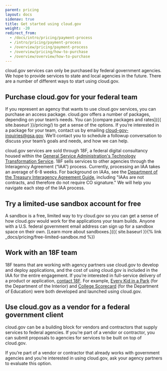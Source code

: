 ```yaml
---
parent: pricing
layout: docs
sidenav: true
title: Get started using cloud.gov
weight: -20
redirect_from:
  - /docs/intro/pricing/payment-process
  - /intro/pricing/payment-process
  - /overview/pricing/payment-process
  - /overview/pricing/how-to-purchase
  - /overview/overview/how-to-purchase
---
```


cloud.gov services can only be purchased by federal government agencies. We hope to provide services to state and local agencies in the future. There are a number of different ways to start using cloud.gov.

## Purchase cloud.gov for your federal team

If you represent an agency that wants to use cloud.gov services, you can purchase an access package. cloud.gov offers a number of packages, depending on your team’s needs. You can [compare packages and rates]({{ site.baseurl }}/pricing/) to get a sense of the options. If you’re interested in a package for your team, contact us by emailing [cloud-gov-inquiries@gsa.gov](mailto:cloud-gov-inquiries@gsa.gov?body=What%27s%20your%20name%3F%0A%0AWhat%20agency%20or%20office%20do%20you%20work%20for%3F%0A%0AWhat%27s%20your%20job%20title%20or%20role%3F%0A%0ATell%20us%20a%20little%20about%20your%20project%20or%20your%20questions%20about%20cloud.gov:%0A%0AIf%20you%27d%20like%20us%20to%20call%20you%2C%20what%27s%20your%20phone%20number%20and%20when%20might%20be%20a%20good%20time%3F%0A). We’ll contact you to schedule a followup conversation to discuss your team’s goals and needs, and how we can help.

cloud.gov services are sold through 18F, a federal digital consultancy housed within the [General Service Administration's Technology Transformation Service](https://www.gsa.gov/tts). 18F sells services to other agencies through the Interagency Agreement (“IAA”) process. Currently, processing an IAA takes an average of 6-8 weeks. For background on IAAs, see the [Department of the Treasury Interagency Agreement Guide](https://www.treasury.gov/about/organizational-structure/offices/Mgt/Documents/IAA%20Guide%20-%20March%202013.pdf), including "IAAs are not contracts, and therefore do not require CO signature." We will help you navigate each step of the IAA process.

## Try a limited-use sandbox account for free

A sandbox is a free, limited way to try cloud.gov so you can get a sense of how cloud.gov would work for the applications your team builds. Anyone with a U.S. federal government email address can sign up for a sandbox space on their own. [Learn more about sandboxes.]({{ site.baseurl }}{% link _docs/pricing/free-limited-sandbox.md %})

## Work with an 18F team

18F teams that are working with agency partners use cloud.gov to develop and deploy applications, and the cost of using cloud.gov is included in the IAA for the entire engagement. If you’re interested in full-service delivery of a product or application, [contact 18F](https://18f.gsa.gov/contact/). For example, [Every Kid in a Park](https://everykidinapark.gov/) (for the Department of the Interior) and [College Scorecard](https://collegescorecard.ed.gov/) (for the Department of Education) were both developed and launched using cloud.gov.

## Use cloud.gov as a vendor for a federal government client

cloud.gov can be a building block for vendors and contractors that supply services to federal agencies. If you’re part of a vendor or contractor, you can submit proposals to agencies for services to be built on top of cloud.gov.

If you’re part of a vendor or contractor that already works with government agencies and you’re interested in using cloud.gov, ask your agency partners to evaluate this option.
